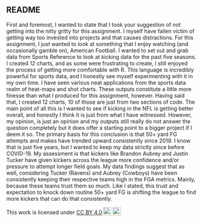 ## README
First and foremost, I wanted to state that I took your suggestion of not getting into the nitty gritty for this assignment. I myself have fallen victim of getting way too invested into projects and that causes distractions. For this assignment, I just wanted to look at something that I enjoy watching (and occasionally gamble on), American Football. I wanted to set out and grab data from Sports Reference to look at kicking data for the past five seasons.
I created 12 charts, and as some were frustrating to create, I still enjoyed the process of getting more comfortable with R. This language is incredibly powerful for sports data, and I honestly see myself experimenting with it in my own time. I have seen various neat applications from the sports data realm of heat-maps and shot charts. These outputs constitute a little more finesse than what I produced for this assignment, however. 
Having said that, I created 12 charts, 10 of those are just from two sections of code. The main point of all this is I wanted to see if kicking in the NFL is getting better overall, and honestly I think it is just from what I have witnessed. However, my opinion, is just an opinion and my outputs still really do not answer the question completely but it does offer a starting point to a bigger project if I deem it so. The primary basis for this conclusion is that 50+ yard FG attempts and makes have trended upward consistently since 2019. I know that is just five years, but I wanted to keep my data strictly since before COVID-19. 
My assessment is that kickers like Brandon Aubrey and Justin Tucker have given kickers across the league more confidence and/or pressure to attempt longer field goals. My data findings suggest that as well, considering Tucker (Ravens) and Aubrey (Cowboys) have been consistently keeping their respective teams high in the FGA metrics. Mainly, because these teams trust them so much. Like I stated, this trust and expectation to knock down routine 50+ yard FG is shifting the league to find more kickers that can do that consistently.
<p xmlns:cc="http://creativecommons.org/ns#" >This work is licensed under <a href="https://creativecommons.org/licenses/by/4.0/?ref=chooser-v1" target="_blank" rel="license noopener noreferrer" style="display:inline-block;">CC BY 4.0<img style="height:22px!important;margin-left:3px;vertical-align:text-bottom;" src="https://mirrors.creativecommons.org/presskit/icons/cc.svg?ref=chooser-v1" alt=""><img style="height:22px!important;margin-left:3px;vertical-align:text-bottom;" src="https://mirrors.creativecommons.org/presskit/icons/by.svg?ref=chooser-v1" alt=""></a></p>
